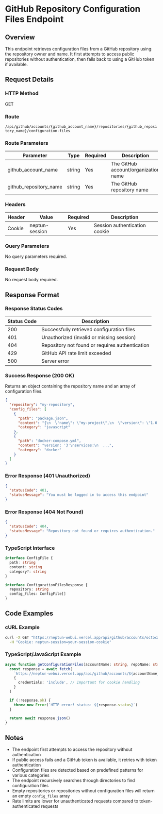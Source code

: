 # GitHub Repository Configuration Files Endpoint

## Overview

This endpoint retrieves configuration files from a GitHub repository using the repository owner and name. It first attempts to access public repositories without authentication, then falls back to using a GitHub token if available.

## Request Details

### HTTP Method

GET

### Route

`/api/github/accounts/{github_account_name}/repositories/{github_repository_name}/configuration-files`

### Route Parameters

| Parameter              | Type   | Required | Description                          |
| ---------------------- | ------ | -------- | ------------------------------------ |
| github_account_name    | string | Yes      | The GitHub account/organization name |
| github_repository_name | string | Yes      | The GitHub repository name           |

### Headers

| Header | Value          | Required | Description                   |
| ------ | -------------- | -------- | ----------------------------- |
| Cookie | neptun-session | Yes      | Session authentication cookie |

### Query Parameters

No query parameters required.

### Request Body

No request body required.

## Response Format

### Response Status Codes

| Status Code | Description                                     |
| ----------- | ----------------------------------------------- |
| 200         | Successfully retrieved configuration files      |
| 401         | Unauthorized (invalid or missing session)       |
| 404         | Repository not found or requires authentication |
| 429         | GitHub API rate limit exceeded                  |
| 500         | Server error                                    |

### Success Response (200 OK)

Returns an object containing the repository name and an array of configuration files.

```json
{
  "repository": "my-repository",
  "config_files": [
    {
      "path": "package.json",
      "content": "{\n  \"name\": \"my-project\",\n  \"version\": \"1.0.0\",\n  ...}",
      "category": "javascript"
    },
    {
      "path": "docker-compose.yml",
      "content": "version: '3'\nservices:\n  ...",
      "category": "docker"
    }
  ]
}
```

### Error Response (401 Unauthorized)

```json
{
  "statusCode": 401,
  "statusMessage": "You must be logged in to access this endpoint"
}
```

### Error Response (404 Not Found)

```json
{
  "statusCode": 404,
  "statusMessage": "Repository not found or requires authentication."
}
```

### TypeScript Interface

```typescript
interface ConfigFile {
  path: string
  content: string
  category?: string
}

interface ConfigurationFilesResponse {
  repository: string
  config_files: ConfigFile[]
}
```

## Code Examples

### cURL Example

```bash
curl -X GET "https://neptun-webui.vercel.app/api/github/accounts/octocat/repositories/hello-world/configuration-files" \
  -H "Cookie: neptun-session=your-session-cookie"
```

### TypeScript/JavaScript Example

```typescript
async function getConfigurationFiles(accountName: string, repoName: string): Promise<ConfigurationFilesResponse> {
  const response = await fetch(
    `https://neptun-webui.vercel.app/api/github/accounts/${accountName}/repositories/${repoName}/configuration-files`,
    {
      credentials: 'include', // Important for cookie handling
    }
  )

  if (!response.ok) {
    throw new Error(`HTTP error! status: ${response.status}`)
  }

  return await response.json()
}
```

## Notes

- The endpoint first attempts to access the repository without authentication
- If public access fails and a GitHub token is available, it retries with token authentication
- Configuration files are detected based on predefined patterns for various categories
- The endpoint recursively searches through directories to find configuration files
- Empty repositories or repositories without configuration files will return an empty `config_files` array
- Rate limits are lower for unauthenticated requests compared to token-authenticated requests
